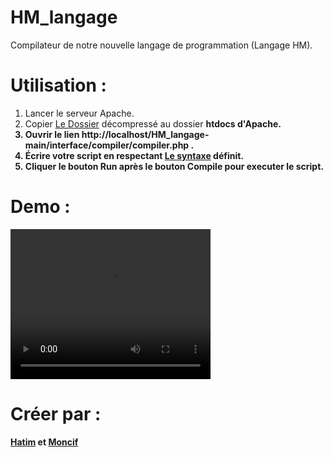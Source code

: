 # HM_langage
Compilateur de notre nouvelle langage de programmation (Langage HM).
# Utilisation :
<ol>
  <li>Lancer le serveur Apache. </li>
  <li>Copier <a href='https://github.com/hatimzh/HM_langage/archive/refs/heads/main.zip'>Le Dossier</a> décompressé au dossier <b>htdocs<b> d'Apache.</li>
  <li>Ouvrir le lien http://localhost/HM_langage-main/interface/compiler/compiler.php .</li>
  <li>Écrire votre script en respectant <a href='https://github.com/hatimzh/HM_langage/blob/main/HM_langage%20Syntaxe.pdf'>Le syntaxe</a> définit.</li>
  <li>Cliquer le bouton <b>Run</b> après le bouton <b>Compile</b> pour executer le script.</li>
</ol>

# Demo :
<video width="320" height="240" controls>
      <source src="./demo/HM Compiler.mp4" type=video/mp4>
    </video>

# Créer par :

<a href='https://github.com/hatimzh'>Hatim</a> et <a href='https://github.com/fikra434'>Moncif</a>
